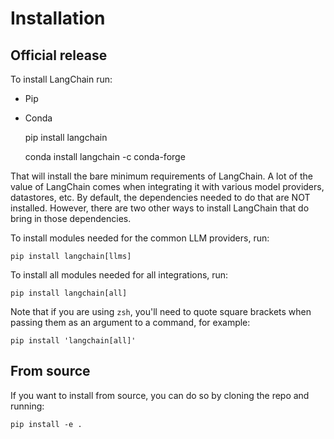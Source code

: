 Installation
============

Official release[​](#official-release "Direct link to Official release")
------------------------------------------------------------------------

To install LangChain run:

*   Pip
*   Conda

    pip install langchain

    conda install langchain -c conda-forge

That will install the bare minimum requirements of LangChain. A lot of the value of LangChain comes when integrating it with various model providers, datastores, etc. By default, the dependencies needed to do that are NOT installed. However, there are two other ways to install LangChain that do bring in those dependencies.

To install modules needed for the common LLM providers, run:

    pip install langchain[llms]

To install all modules needed for all integrations, run:

    pip install langchain[all]

Note that if you are using `zsh`, you'll need to quote square brackets when passing them as an argument to a command, for example:

    pip install 'langchain[all]'

From source[​](#from-source "Direct link to From source")
---------------------------------------------------------

If you want to install from source, you can do so by cloning the repo and running:

    pip install -e .